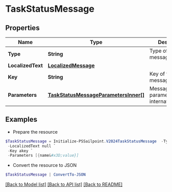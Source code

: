 # TaskStatusMessage
## Properties

Name | Type | Description | Notes
------------ | ------------- | ------------- | -------------
**Type** | **String** | Type of the message | 
**LocalizedText** | [**LocalizedMessage**](LocalizedMessage.md) |  | 
**Key** | **String** | Key of the message | 
**Parameters** | [**TaskStatusMessageParametersInner[]**](TaskStatusMessageParametersInner.md) | Message parameters for internationalization | 

## Examples

- Prepare the resource
```powershell
$TaskStatusMessage = Initialize-PSSailpoint.V2024TaskStatusMessage  -Type INFO `
 -LocalizedText null `
 -Key akey `
 -Parameters [{name&#x3D;value}]
```

- Convert the resource to JSON
```powershell
$TaskStatusMessage | ConvertTo-JSON
```

[[Back to Model list]](../README.md#documentation-for-models) [[Back to API list]](../README.md#documentation-for-api-endpoints) [[Back to README]](../README.md)


